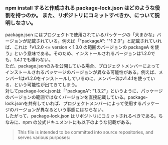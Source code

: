 ### npm install すると作成される package-lock.json はどのような役割を持つのか。 また、リポジトリにコミットすべきか、について説明しなさい。

package.json にはプロジェクトで使用されているパッケージの「大まかな」バージョンが記載されている。例えば「"packageA": "^1.2.0"」と記載されていれば、これは「v1.2.0 <= version < 1.3.0 の範囲のバージョンの packageA を使う」という意味である。そのため、インストールされるバージョンは1.2.0でも、1.4.1でも構わない。  
ただ、package.jsonのみを公開している場合、プロジェクトメンバーによってインストールされるパッケージのバージョンが異なる可能性がある。例えば、メンバー1はv1.2.0をインストールしているのに、メンバー2はv1.4.1を使っている、という可能性が出てきてしまう。  
対してpackage-lock.jsonは「"packageA": "1.3.2"」というように、パッケージのバージョンの範囲ではなくバージョンを直接記載している。package-lock.jsonを共有していれば、プロジェクトメンバーによって使用するパッケージのバージョンが異なるという事態にはならない。  
したがって、package-lock.json はリポジトリにコミットされるべきである。ちなみに、npm の公式ドキュメントにも以下のような記載がある。
> This file is intended to be committed into source repositories, and serves various purposes:
